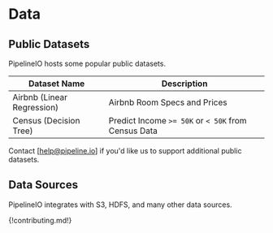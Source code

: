 # Data 
## Public Datasets
PipelineIO hosts some popular public datasets.

| Dataset Name                    | Description                                         | 
| ------------------------------- | --------------------------------------------------- |
| Airbnb (Linear Regression)      | Airbnb Room Specs and Prices                        |
| Census (Decision Tree)          | Predict Income `>= 50K` or `< 50K` from Census Data |

Contact [help@pipeline.io] if you'd like us to support additional public datasets.

## Data Sources
PipelineIO integrates with S3, HDFS, and many other data sources.

{!contributing.md!}
